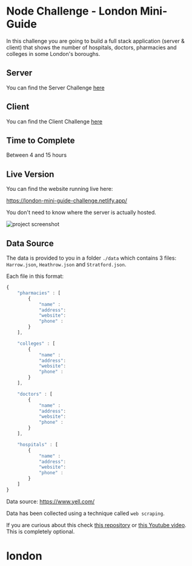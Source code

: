 # Node Challenge - London Mini-Guide

In this challenge you are going to build a full stack application (server & client) that shows the number of hospitals, doctors, pharmacies and colleges in some London's boroughs.

## Server

You can find the Server Challenge [here](./SERVER.md)

## Client

You can find the Client Challenge [here](./CLIENT.md)

## Time to Complete

Between 4 and 15 hours

## Live Version

You can find the website running live here:

https://london-mini-guide-challenge.netlify.app/

You don't need to know where the server is actually hosted.

![project screenshot](https://i.imgur.com/Or1tNpV.png)

## Data Source

The data is provided to you in a folder `./data` which contains 3 files: `Harrow.json`, `Heathrow.json` and `Stratford.json`.

Each file in this format:

```js
{
    "pharmacies" : [
        {
            "name" :
            "address":
            "website":
            "phone" :
        }
    ],

    "colleges" : [
        {
            "name" :
            "address":
            "website":
            "phone" :
        }
    ],

    "doctors" : [
        {
            "name" :
            "address":
            "website":
            "phone" :
        }
    ],

    "hospitals" : [
        {
            "name" :
            "address":
            "website":
            "phone" :
        }
    ]
}
```

Data source: https://www.yell.com/

Data has been collected using a technique called `web scraping`.

If you are curious about this check [this repository](https://github.com/ahmad-ali14/web-scraping---get-all-businesses-data-in-any-city) or [this Youtube video](https://github.com/ahmad-ali14/web-scraping---get-all-businesses-data-in-any-city). This is completely optional.
# london
